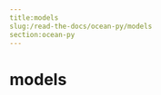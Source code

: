```yaml
---
title:models
slug:/read-the-docs/ocean-py/models
section:ocean-py
---
```

<a name="models"></a>
# models

